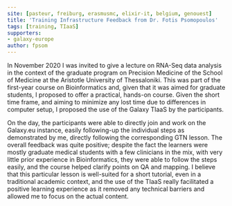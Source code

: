 ```yaml
---
site: [pasteur, freiburg, erasmusmc, elixir-it, belgium, genouest]
title: 'Training Infrastructure Feedback from Dr. Fotis Psomopoulos'
tags: [training, TIaaS]
supporters:
- galaxy-europe
author: fpsom
---
```


In November 2020 I was invited to give a lecture on RNA-Seq data analysis in the context of the graduate program on Precision Medicine of the School of Medicine at the Aristotle University of Thessaloniki. This was part of the first-year course on Bioinformatics and, given that it was aimed for graduate students, I proposed to offer a practical, hands-on course. Given the short time frame, and aiming to minimize any lost time due to differences in computer setup, I proposed the use of the Galaxy TIaaS by the participants. 

On the day, the participants were able to directly join and work on the Galaxy.eu instance, easily following-up the individual steps as demonstrated by me, directly following the corresponding GTN lesson. The overall feedback was quite positive; despite the fact the learners were mostly graduate medical students with a few clinicians in the mix, with very little prior experience in Bioinformatics, they were able to follow the steps easily, and the course helped clarify points on QA and mapping. I believe that this particular lesson is well-suited for a short tutorial, even in a traditional academic context, and the use of the TIaaS really facilitated a positive learning experience as it removed any technical barriers and allowed me to focus on the actual content.